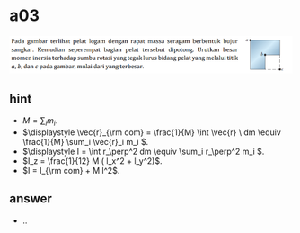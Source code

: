 # a03
![](../img/a03.png)


## hint
+ $\displaystyle M = \sum_i m_i$.
+ $\displaystyle \vec{r}_{\rm com} = \frac{1}{M} \int \vec{r} \ dm \equiv \frac{1}{M} \sum_i \vec{r}_i m_i $.
+ $\displaystyle I = \int r_\perp^2 dm \equiv \sum_i r_\perp^2 m_i $.
+ $I_z = \frac{1}{12} M ( l_x^2 + l_y^2)$.
+ $I = I_{\rm com} + M l^2$.


## answer
+ ..